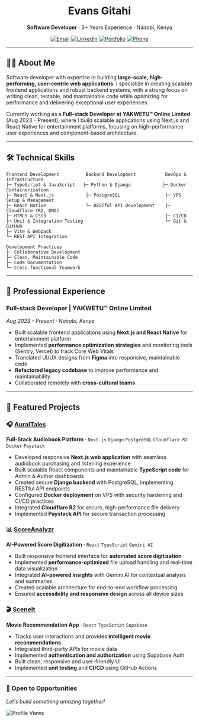 <div align="center">

# Evans Gitahi

**Software Developer** · 3+ Years Experience · Nairobi, Kenya

[![Email](https://img.shields.io/badge/Email-evanygk%40gmail.com-EA4335?style=flat-square&logo=gmail&logoColor=white)](mailto:evanygk@gmail.com)
[![LinkedIn](https://img.shields.io/badge/LinkedIn-evans--gitahi-0A66C2?style=flat-square&logo=linkedin&logoColor=white)](https://linkedin.com/in/evans-gitahi)
[![Portfolio](https://evans-gitahi-portfolio.vercel.app/-00C7B7?style=flat-square&logo=safari&logoColor=white)](https://your-portfolio.com)
[![Phone](https://img.shields.io/badge/Phone-%2B254722739527-25D366?style=flat-square&logo=whatsapp&logoColor=white)](tel:+254722739527)

</div>

---

## 👨‍💻 About Me

Software developer with expertise in building **large-scale, high-performing, user-centric web applications**. I specialize in creating scalable frontend applications and robust backend systems, with a strong focus on writing clean, testable, and maintainable code while optimizing for performance and delivering exceptional user experiences.

Currently working as a **Full-stack Developer at YAKWETU™ Online Limited** (Aug 2023 - Present), where I build scalable applications using Next.js and React Native for entertainment platforms, focusing on high-performance user experiences and component-based architecture.

---

## 🛠️ Technical Skills

```text
Frontend Development          Backend Development           DevOps & Infrastructure
├─ TypeScript & JavaScript   ├─ Python & Django            ├─ Docker Containerization
├─ React & Next.js            ├─ PostgreSQL                 ├─ VPS Setup & Management
├─ React Native               └─ RESTful API Development    ├─ Cloudflare (R2, DNS)
├─ HTML5 & CSS3                                             ├─ CI/CD
├─ Unit & Integration Testing                               └─ Git & GitHub
├─ Vite & Webpack
└─ REST API Integration

Development Practices
├─ Collaborative Development
├─ Clean, Maintainable Code
├─ Code Documentation
└─ Cross-functional Teamwork
```

---

## 💼 Professional Experience

### Full-stack Developer | **YAKWETU™ Online Limited**
*Aug 2023 - Present · Nairobi, Kenya*

- Built scalable frontend applications using **Next.js and React Native** for entertainment platform
- Implemented **performance optimization strategies** and monitoring tools (Sentry, Vercel) to track Core Web Vitals
- Translated UI/UX designs from **Figma** into responsive, maintainable code
- **Refactored legacy codebase** to improve performance and maintainability
- Collaborated remotely with **cross-cultural teams**

---

## 🚀 Featured Projects

### 🎧 [AuralTales](https://github.com/gitahievans/auraltales)
**Full-Stack Audiobook Platform** · `Next.js` `Django` `PostgreSQL` `Cloudflare R2` `Docker` `Paystack`

- Developed responsive **Next.js web application** with seamless audiobook purchasing and listening experience
- Built scalable React components and maintainable **TypeScript code** for Admin & Author dashboards
- Created secure **Django backend** with PostgreSQL, implementing RESTful API endpoints
- Configured **Docker deployment** on VPS with security hardening and CI/CD practices
- Integrated **Cloudflare R2** for secure, high-performance file delivery
- Implemented **Paystack API** for secure transaction processing

### 📊 [ScoreAnalyzr](https://github.com/gitahievans/scoreanalyzr)
**AI-Powered Score Digitization** · `React` `TypeScript` `Gemini AI`

- Built responsive frontend interface for **automated score digitization**
- Implemented **performance-optimized** file upload handling and real-time data visualization
- Integrated **AI-powered insights** with Gemini AI for contextual analysis and summaries
- Created scalable architecture for end-to-end workflow processing
- Ensured **accessibility and responsive design** across all device sizes

### 🎬 [SceneIt](https://github.com/gitahievans/sceneit)
**Movie Recommendation App** · `React` `TypeScript` `Supabase`

- Tracks user interactions and provides **intelligent movie recommendations**
- Integrated third-party APIs for movie data
- Implemented **authentication and authorization** using Supabase Auth
- Built clean, responsive and user-friendly UI
- Implemented **unit testing** and **CI/CD** using GitHub Actions

---

### 💬 Open to Opportunities

*Let's build something amazing together!*

![Profile Views](https://komarev.com/ghpvc/?username=gitahievans&color=blue&style=flat-square)

</div>
